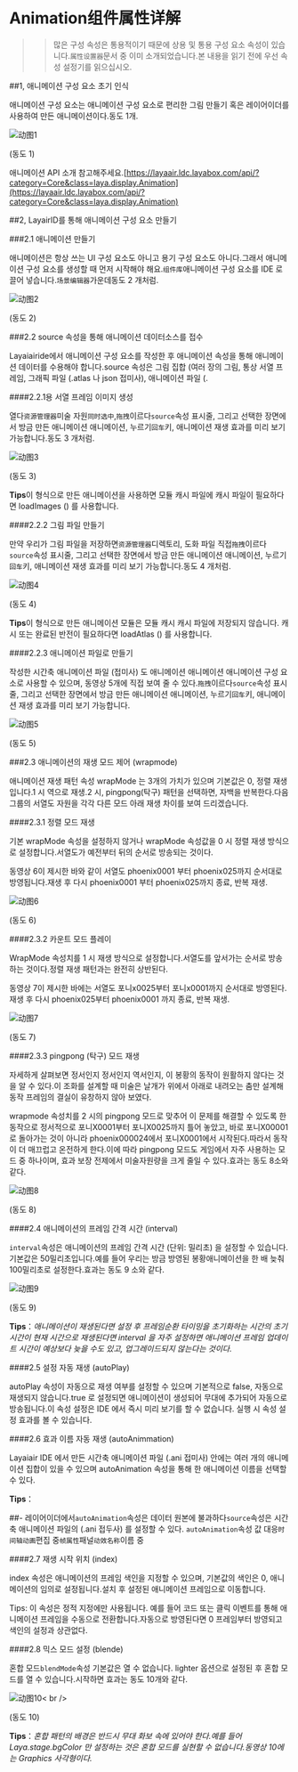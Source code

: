 # Animation组件属性详解

>> 많은 구성 속성은 통용적이기 때문에 상용 및 통용 구성 요소 속성이 있습니다.`属性设置器`문서 중 이미 소개되었습니다.본 내용을 읽기 전에 우선 속성 설정기를 읽으십시오.



##1, 애니메이션 구성 요소 초기 인식

애니메이션 구성 요소는 애니메이션 구성 요소로 편리한 그림 만들기 혹은 레이어이더를 사용하여 만든 애니메이션이다.동도 1개.

![动图1](img/1.gif) 


(동도 1)

애니메이션 API 소개 참고해주세요.[https://layaair.ldc.layabox.com/api/?category=Core&class=laya.display.Animation](https://layaair.ldc.layabox.com/api/?category=Core&class=laya.display.Animation)



##2, LayairID를 통해 애니메이션 구성 요소 만들기

###2.1 애니메이션 만들기

애니메이션은 항상 쓰는 UI 구성 요소도 아니고 용기 구성 요소도 아니다.그래서 애니메이션 구성 요소를 생성할 때 먼저 시작해야 해요.`组件库`애니메이션 구성 요소를 IDE 로 끌어 넣습니다.`场景编辑器`가운데동도 2 개처럼.

![动图2](img/2.gif) 


(동도 2)




###2.2 source 속성을 통해 애니메이션 데이터소스를 접수

Layaiairide에서 애니메이션 구성 요소를 작성한 후 애니메이션 속성을 통해 애니메이션 데이터를 수용해야 합니다.source 속성은 그림 집합 (여러 장의 그림, 통상 서열 프레임, 그래픽 파일 (.atlas 나 json 접미사), 애니메이션 파일 (.

####2.2.1용 서열 프레임 이미지 생성

열다`资源管理器`미술 자원`同时选中`,`拖拽`이르다`source`속성 표시줄, 그리고 선택한 장면에서 방금 만든 애니메이션 애니메이션, 누르기`回车`키, 애니메이션 재생 효과를 미리 보기 가능합니다.동도 3 개처럼.

![动图3](img/3.gif) 


(동도 3)

**Tips**이 형식으로 만든 애니메이션을 사용하면 모듈 캐시 파일에 캐시 파일이 필요하다면 loadImages () 를 사용합니다.

####2.2.2 그림 파일 만들기

만약 우리가 그림 파일을 저장하면`资源管理器`디렉토리, 도화 파일 직접`拖拽`이르다`source`속성 표시줄, 그리고 선택한 장면에서 방금 만든 애니메이션 애니메이션, 누르기`回车`키, 애니메이션 재생 효과를 미리 보기 가능합니다.동도 4 개처럼.

![动图4](img/4.gif) 


(동도 4)

**Tips**이 형식으로 만든 애니메이션 모듈은 모듈 캐시 캐시 파일에 저장되지 않습니다. 캐시 또는 완료된 반전이 필요하다면 loadAtlas () 를 사용합니다.

####2.2.3 애니메이션 파일로 만들기

작성한 시간축 애니메이션 파일 (접미사) 도 애니메이션 애니메이션 애니메이션 구성 요소로 사용할 수 있으며, 동영상 5개에 직접 보여 줄 수 있다.`拖拽`이르다`source`속성 표시줄, 그리고 선택한 장면에서 방금 만든 애니메이션 애니메이션, 누르기`回车`키, 애니메이션 재생 효과를 미리 보기 가능합니다.

![动图5](img/5.gif) 


(동도 5)

###2.3 애니메이션의 재생 모드 제어 (wrapmode)

애니메이션 재생 패턴 속성 wrapMode 는 3개의 가치가 있으며 기본값은 0, 정렬 재생입니다.1 시 역으로 재생.2 시, pingpong(탁구) 패턴을 선택하면, 자백을 반복한다.다음 그룹의 서열도 자원을 각각 다른 모드 아래 재생 차이를 보여 드리겠습니다.

####2.3.1 정렬 모드 재생

기본 wrapMode 속성을 설정하지 않거나 wrapMode 속성값을 0 시 정렬 재생 방식으로 설정합니다.서열도가 예전부터 뒤의 순서로 방송되는 것이다.

동영상 6이 제시한 바와 같이 서열도 phoenix0001 부터 phoenix025까지 순서대로 방영됩니다.재생 후 다시 phoenix0001 부터 phoenix025까지 종료, 반복 재생.

![动图6](img/6.gif) 


(동도 6)

####2.3.2 카운트 모드 플레이

WrapMode 속성치를 1 시 재생 방식으로 설정합니다.서열도를 앞서가는 순서로 방송하는 것이다.정렬 재생 패턴과는 완전히 상반된다.

동영상 7이 제시한 바에는 서열도 포니x0025부터 포니x0001까지 순서대로 방영된다.재생 후 다시 phoenix025부터 phoenix0001 까지 종료, 반복 재생.


![动图7](img/7.gif) 


(동도 7)

####2.3.3 pingpong (탁구) 모드 재생

자세하게 살펴보면 정서인지 정서인지 역서인지, 이 봉황의 동작이 원활하지 않다는 것을 알 수 있다.이 조화를 설계할 때 미술은 날개가 위에서 아래로 내려오는 춤만 설계해 동작 프레임의 결실이 유창하지 않아 보였다.

wrapmode 속성치를 2 시의 pingpong 모드로 맞추어 이 문제를 해결할 수 있도록 한 동작으로 정서적으로 포니X0001부터 포니X0025까지 틀어 놓았고, 바로 포니X00001로 돌아가는 것이 아니라 phoenix000024에서 포니X0001에서 시작된다.따라서 동작이 더 매끄럽고 온전하게 한다.이에 따라 pingpong 모드도 게임에서 자주 사용하는 모드 중 하나이며, 효과 보장 전제에서 미술자원량을 크게 줄일 수 있다.효과는 동도 8소와 같다.

![动图8](img/8.gif) 


(동도 8)

####2.4 애니메이션의 프레임 간격 시간 (interval)

`interval`속성은 애니메이션의 프레임 간격 시간 (단위: 밀리초) 을 설정할 수 있습니다. 기본값은 50밀리초입니다.예를 들어 우리는 방금 방영된 봉황애니메이션을 한 배 늦춰 100밀리초로 설정한다.효과는 동도 9 소와 같다.


![动图9](img/9.gif) 


(동도 9)

**Tips**：*애니메이션이 재생된다면 설정 후 프레임순환 타이밍을 초기화하는 시간의 초기 시간이 현재 시간으로 재생된다면 interval 을 자주 설정하면 애니메이션 프레임 업데이트 시간이 예상보다 늦을 수도 있고, 업그레이드되지 않는다는 것이다.*



####2.5 설정 자동 재생 (autoPlay)

autoPlay 속성이 자동으로 재생 여부를 설정할 수 있으며 기본적으로 false, 자동으로 재생되지 않습니다.true 로 설정되면 애니메이션이 생성되어 무대에 추가되어 자동으로 방송됩니다.이 속성 설정은 IDE 에서 즉시 미리 보기를 할 수 없습니다. 실행 시 속성 설정 효과를 볼 수 있습니다.



####2.6 효과 이름 자동 재생 (autoAnimmation)

Layaiair IDE 에서 만든 시간축 애니메이션 파일 (.ani 접미사) 안에는 여러 개의 애니메이션 집합이 있을 수 있으며 autoAnimation 속성을 통해 한 애니메이션 이름을 선택할 수 있다.

**Tips**：

##- 레이어이더에서`autoAnimation`속성은 데이터 원본에 불과하다`source`속성은 시간축 애니메이션 파일의 (.ani 접두사) 를 설정할 수 있다. `autoAnimation`속성 값 대응`时间轴动画`편집 중`帧属性`패널`动效名称`이름 중



####2.7 재생 시작 위치 (index)

index 속성은 애니메이션의 프레임 색인을 지정할 수 있으며, 기본값의 색인은 0, 애니메이션의 임의로 설정됩니다.설치 후 설정된 애니메이션 프레임으로 이동합니다.

Tips: 이 속성은 정적 지정에만 사용됩니다. 예를 들어 코드 또는 클릭 이벤트를 통해 애니메이션 프레임을 수동으로 전환합니다.자동으로 방영된다면 0 프레임부터 방영되고 색인의 설정과 상관없다.



####2.8 믹스 모드 설정 (blende)

혼합 모드`blendMode`속성 기본값은 열 수 없습니다. lighter 옵션으로 설정된 후 혼합 모드를 열 수 있습니다.시작하면 효과는 동도 10개와 같다.

![动图10](img/10.gif)< br />

(동도 10)

**Tips**：*혼합 패턴의 배경은 반드시 무대 화보 속에 있어야 한다.예를 들어 Laya.stage.bgColor 만 설정하는 것은 혼합 모드를 실현할 수 없습니다.동영상 10에는 Graphics 사각형이다.*



